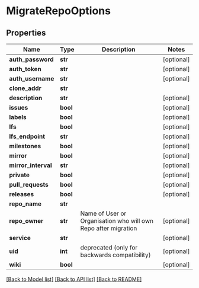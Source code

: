 # MigrateRepoOptions

## Properties
Name | Type | Description | Notes
------------ | ------------- | ------------- | -------------
**auth_password** | **str** |  | [optional] 
**auth_token** | **str** |  | [optional] 
**auth_username** | **str** |  | [optional] 
**clone_addr** | **str** |  | 
**description** | **str** |  | [optional] 
**issues** | **bool** |  | [optional] 
**labels** | **bool** |  | [optional] 
**lfs** | **bool** |  | [optional] 
**lfs_endpoint** | **str** |  | [optional] 
**milestones** | **bool** |  | [optional] 
**mirror** | **bool** |  | [optional] 
**mirror_interval** | **str** |  | [optional] 
**private** | **bool** |  | [optional] 
**pull_requests** | **bool** |  | [optional] 
**releases** | **bool** |  | [optional] 
**repo_name** | **str** |  | 
**repo_owner** | **str** | Name of User or Organisation who will own Repo after migration | [optional] 
**service** | **str** |  | [optional] 
**uid** | **int** | deprecated (only for backwards compatibility) | [optional] 
**wiki** | **bool** |  | [optional] 

[[Back to Model list]](../README.md#documentation-for-models) [[Back to API list]](../README.md#documentation-for-api-endpoints) [[Back to README]](../README.md)


